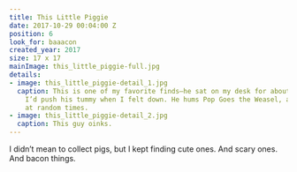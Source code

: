 ```yaml
---
title: This Little Piggie
date: 2017-10-29 00:04:00 Z
position: 6
look_for: baaacon
created_year: 2017
size: 17 x 17
mainImage: this_little_piggie-full.jpg
details:
- image: this_little_piggie-detail_1.jpg
  caption: This is one of my favorite finds—he sat on my desk for about a year, and
    I’d push his tummy when I felt down. He hums Pop Goes the Weasel, and then farts
    at random times.
- image: this_little_piggie-detail_2.jpg
  caption: This guy oinks.
---
```


I didn’t mean to collect pigs, but I kept finding cute ones. And scary ones. And bacon things.
